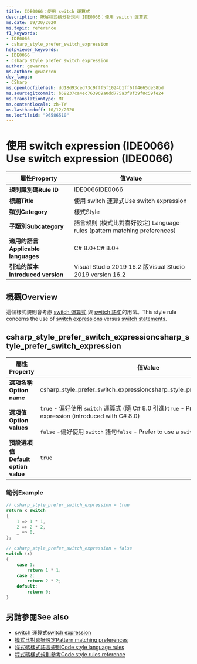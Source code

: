 ```yaml
---
title: IDE0066：使用 switch 運算式
description: 瞭解程式碼分析規則 IDE0066：使用 switch 運算式
ms.date: 09/30/2020
ms.topic: reference
f1_keywords:
- IDE0066
- csharp_style_prefer_switch_expression
helpviewer_keywords:
- IDE0066
- csharp_style_prefer_switch_expression
author: gewarren
ms.author: gewarren
dev_langs:
- CSharp
ms.openlocfilehash: dd18d93ced73c9fff5f1024b1ff6ff4665de58bd
ms.sourcegitcommit: b59237ca4ec763969a0dd775a3f8f39f8c59fe24
ms.translationtype: MT
ms.contentlocale: zh-TW
ms.lasthandoff: 10/12/2020
ms.locfileid: "96586510"
---
```

# <a name="use-switch-expression-ide0066"></a><span data-ttu-id="1825d-103">使用 switch expression (IDE0066) </span><span class="sxs-lookup"><span data-stu-id="1825d-103">Use switch expression (IDE0066)</span></span>

|<span data-ttu-id="1825d-104">屬性</span><span class="sxs-lookup"><span data-stu-id="1825d-104">Property</span></span>|<span data-ttu-id="1825d-105">值</span><span class="sxs-lookup"><span data-stu-id="1825d-105">Value</span></span>|
|-|-|
| <span data-ttu-id="1825d-106">**規則識別碼**</span><span class="sxs-lookup"><span data-stu-id="1825d-106">**Rule ID**</span></span> | <span data-ttu-id="1825d-107">IDE0066</span><span class="sxs-lookup"><span data-stu-id="1825d-107">IDE0066</span></span> |
| <span data-ttu-id="1825d-108">**標題**</span><span class="sxs-lookup"><span data-stu-id="1825d-108">**Title**</span></span> | <span data-ttu-id="1825d-109">使用 switch 運算式</span><span class="sxs-lookup"><span data-stu-id="1825d-109">Use switch expression</span></span> |
| <span data-ttu-id="1825d-110">**類別**</span><span class="sxs-lookup"><span data-stu-id="1825d-110">**Category**</span></span> | <span data-ttu-id="1825d-111">樣式</span><span class="sxs-lookup"><span data-stu-id="1825d-111">Style</span></span> |
| <span data-ttu-id="1825d-112">**子類別**</span><span class="sxs-lookup"><span data-stu-id="1825d-112">**Subcategory**</span></span> | <span data-ttu-id="1825d-113">語言規則 (模式比對喜好設定) </span><span class="sxs-lookup"><span data-stu-id="1825d-113">Language rules (pattern matching preferences)</span></span> |
| <span data-ttu-id="1825d-114">**適用的語言**</span><span class="sxs-lookup"><span data-stu-id="1825d-114">**Applicable languages**</span></span> | <span data-ttu-id="1825d-115">C# 8.0+</span><span class="sxs-lookup"><span data-stu-id="1825d-115">C# 8.0+</span></span> |
| <span data-ttu-id="1825d-116">**引進的版本**</span><span class="sxs-lookup"><span data-stu-id="1825d-116">**Introduced version**</span></span> | <span data-ttu-id="1825d-117">Visual Studio 2019 16.2 版</span><span class="sxs-lookup"><span data-stu-id="1825d-117">Visual Studio 2019 version 16.2</span></span> |

## <a name="overview"></a><span data-ttu-id="1825d-118">概觀</span><span class="sxs-lookup"><span data-stu-id="1825d-118">Overview</span></span>

<span data-ttu-id="1825d-119">這個樣式規則會考慮 [switch 運算式](../../../csharp/language-reference/operators/switch-expression.md) 與 [switch 語句](../../../csharp/language-reference/keywords/switch.md)的用法。</span><span class="sxs-lookup"><span data-stu-id="1825d-119">This style rule concerns the use of [switch expressions](../../../csharp/language-reference/operators/switch-expression.md) versus [switch statements](../../../csharp/language-reference/keywords/switch.md).</span></span>

## <a name="csharp_style_prefer_switch_expression"></a><span data-ttu-id="1825d-120">csharp_style_prefer_switch_expression</span><span class="sxs-lookup"><span data-stu-id="1825d-120">csharp_style_prefer_switch_expression</span></span>

|<span data-ttu-id="1825d-121">屬性</span><span class="sxs-lookup"><span data-stu-id="1825d-121">Property</span></span>|<span data-ttu-id="1825d-122">值</span><span class="sxs-lookup"><span data-stu-id="1825d-122">Value</span></span>|
|-|-|
| <span data-ttu-id="1825d-123">**選項名稱**</span><span class="sxs-lookup"><span data-stu-id="1825d-123">**Option name**</span></span> | <span data-ttu-id="1825d-124">csharp_style_prefer_switch_expression</span><span class="sxs-lookup"><span data-stu-id="1825d-124">csharp_style_prefer_switch_expression</span></span> |
| <span data-ttu-id="1825d-125">**選項值**</span><span class="sxs-lookup"><span data-stu-id="1825d-125">**Option values**</span></span> | <span data-ttu-id="1825d-126">`true` - 偏好使用 `switch` 運算式 (隨 C# 8.0 引進)</span><span class="sxs-lookup"><span data-stu-id="1825d-126">`true` - Prefer to use a `switch` expression (introduced with C# 8.0)</span></span><br /><br /><span data-ttu-id="1825d-127">`false` -偏好使用 `switch` 語句</span><span class="sxs-lookup"><span data-stu-id="1825d-127">`false` - Prefer to use a `switch` statement</span></span> |
| <span data-ttu-id="1825d-128">**預設選項值**</span><span class="sxs-lookup"><span data-stu-id="1825d-128">**Default option value**</span></span> | `true` |

### <a name="example"></a><span data-ttu-id="1825d-129">範例</span><span class="sxs-lookup"><span data-stu-id="1825d-129">Example</span></span>

```csharp
// csharp_style_prefer_switch_expression = true
return x switch
{
    1 => 1 * 1,
    2 => 2 * 2,
    _ => 0,
};

// csharp_style_prefer_switch_expression = false
switch (x)
{
    case 1:
        return 1 * 1;
    case 2:
        return 2 * 2;
    default:
        return 0;
}
```

## <a name="see-also"></a><span data-ttu-id="1825d-130">另請參閱</span><span class="sxs-lookup"><span data-stu-id="1825d-130">See also</span></span>

- [<span data-ttu-id="1825d-131">switch 運算式</span><span class="sxs-lookup"><span data-stu-id="1825d-131">switch expression</span></span>](../../../csharp/language-reference/operators/switch-expression.md)
- [<span data-ttu-id="1825d-132">模式比對喜好設定</span><span class="sxs-lookup"><span data-stu-id="1825d-132">Pattern matching preferences</span></span>](pattern-matching-preferences.md)
- [<span data-ttu-id="1825d-133">程式碼樣式語言規則</span><span class="sxs-lookup"><span data-stu-id="1825d-133">Code style language rules</span></span>](language-rules.md)
- [<span data-ttu-id="1825d-134">程式碼樣式規則參考</span><span class="sxs-lookup"><span data-stu-id="1825d-134">Code style rules reference</span></span>](index.md)
